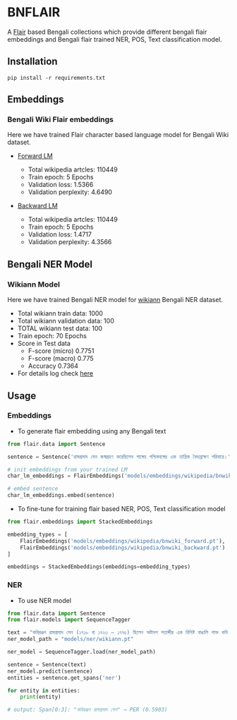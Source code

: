 # BNFLAIR
A [Flair](https://github.com/flairNLP/flair) based Bengali collections which provide different bengali flair embeddings and Bengali flair trained NER, POS, Text classification model.

## Installation
```
pip install -r requirements.txt
```

## Embeddings
### Bengali Wiki Flair embeddings
Here we have trained Flair character based language model for Bengali Wiki dataset.

- [Forward LM](https://github.com/sagorbrur/bnflair/tree/main/models/embeddings/wikipedia)
    - Total wikipedia artcles: 110449
    - Train epoch: 5 Epochs
    - Validation loss: 1.5366
    - Validation perplexity: 4.6490
    
- [Backward LM](https://github.com/sagorbrur/bnflair/tree/main/models/embeddings/wikipedia)
    - Total wikipedia artcles: 110449
    - Train epoch: 5 Epochs
    - Validation loss: 1.4717
    - Validation perplexity: 4.3566

## Bengali NER Model
### Wikiann Model
Here we have trained Bengali NER model for [wikiann](https://huggingface.co/datasets/wikiann) Bengali NER dataset.

- Total wikiann train data: 1000
- Total wikiann validation data: 100
- TOTAL wikiann test data: 100
- Train epoch: 70 Epochs
- Score in Test data
    - F-score (micro) 0.7751
    - F-score (macro) 0.775
    - Accuracy 0.7364
- For details log check [here](https://github.com/sagorbrur/bnflair/tree/main/models/ner)

## Usage
### Embeddings
- To generate flair embedding using any Bengali text

```py
from flair.data import Sentence

sentence = Sentence('রামপ্রসাদ সেন জন্মগ্রহণ করেছিলেন গাঙ্গেয় পশ্চিমবঙ্গের এক তান্ত্রিক বৈদ্যব্রাহ্মণ পরিবারে।')

# init embeddings from your trained LM
char_lm_embeddings = FlairEmbeddings('models/embeddings/wikipedia/bnwiki_forward.pt')

# embed sentence
char_lm_embeddings.embed(sentence)

```

- To fine-tune for training flair based NER, POS, Text classification model

```py
from flair.embeddings import StackedEmbeddings

embedding_types = [
    FlairEmbeddings('models/embeddings/wikipedia/bnwiki_forward.pt'),
    FlairEmbeddings('models/embeddings/wikipedia/bnwiki_backward.pt')
]

embeddings = StackedEmbeddings(embeddings=embedding_types)

```

### NER
- To use NER model
```py
from flair.data import Sentence
from flair.models import SequenceTagger

text = "কবিরঞ্জন রামপ্রসাদ সেন (১৭১৮ বা ১৭২৩ – ১৭৭৫) ছিলেন অষ্টাদশ শতাব্দীর এক বিশিষ্ট বাঙালি শাক্ত কবি ও সাধক।"
ner_model_path = "models/ner/wikiann.pt"

ner_model = SequenceTagger.load(ner_model_path)

sentence = Sentence(text)
ner_model.predict(sentence)
entities = sentence.get_spans('ner')

for entity in entities:
    print(entity)

# output: Span[0:3]: "কবিরঞ্জন রামপ্রসাদ সেন" → PER (0.5903)
```